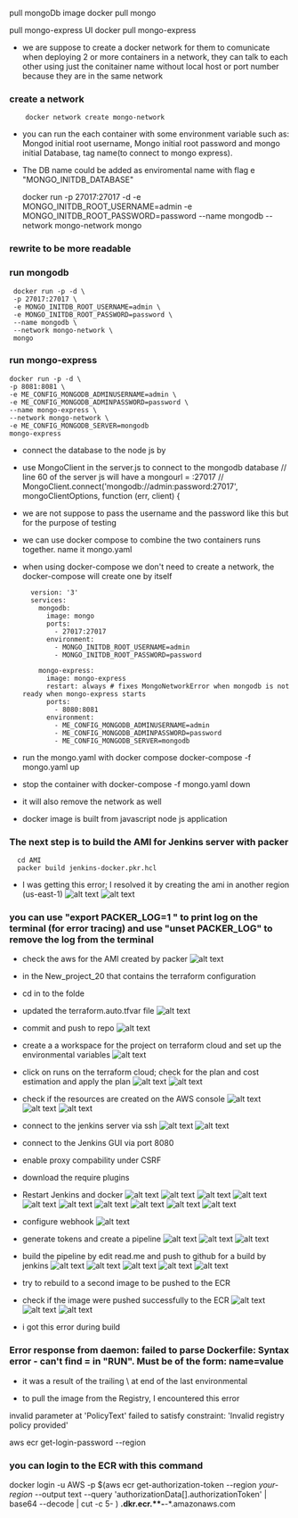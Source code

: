 pull mongoDb image
    docker pull mongo

pull mongo-express UI
        docker pull mongo-express
        
- we are suppose to create a docker network for them to comunicate
when deploying 2 or more containers in a network, they can talk to each other using just the conitainer name without local host or port number because they are in the same network
### create a network
        docker network create mongo-network

- you can run the each container with some environment variable such as: Mongod initial root username, Mongo initial root password and mongo initial Database, tag name(to connect to mongo express).
- The DB name could be added as enviromental name with flag e "MONGO_INITDB_DATABASE"

  docker run -p 27017:27017 -d -e MONGO_INITDB_ROOT_USERNAME=admin -e MONGO_INITDB_ROOT_PASSWORD=password --name mongodb --network mongo-network mongo

### rewrite to be more readable
### run mongodb
     docker run -p -d \
     -p 27017:27017 \
     -e MONGO_INITDB_ROOT_USERNAME=admin \
     -e MONGO_INITDB_ROOT_PASSWORD=password \
     --name mongodb \
     --network mongo-network \
     mongo 

### run mongo-express
    docker run -p -d \
    -p 8081:8081 \
    -e ME_CONFIG_MONGODB_ADMINUSERNAME=admin \
    -e ME_CONFIG_MONGODB_ADMINPASSWORD=password \
    --name mongo-express \
    --network mongo-network \
    -e ME_CONFIG_MONGODB_SERVER=mongodb
    mongo-express


- connect the database to the node js by

- use MongoClient in the server.js to connect to the mongodb database
// line 60 of the server js will have a mongourl = <public ip>:27017
// MongoClient.connect('mongodb://admin:password<public ip>:27017', mongoClientOptions, function (err, client) {
- we are not suppose to pass the username and the password like this but for the purpose of testing

- we can use docker compose to combine the two containers runs together. name it mongo.yaml
- when using docker-compose we don't need to create a network, the docker-compose will create one by itself

        version: '3' 
        services: 
          mongodb: 
            image: mongo 
            ports: 
              - 27017:27017 
            environment: 
              - MONGO_INITDB_ROOT_USERNAME=admin 
              - MONGO_INITDB_ROOT_PASSWORD=password
           
          mongo-express: 
            image: mongo-express 
            restart: always # fixes MongoNetworkError when mongodb is not ready when mongo-express starts 
            ports: 
              - 8080:8081 
            environment: 
              - ME_CONFIG_MONGODB_ADMINUSERNAME=admin 
              - ME_CONFIG_MONGODB_ADMINPASSWORD=password 
              - ME_CONFIG_MONGODB_SERVER=mongodb 

- run the mongo.yaml with docker compose
    docker-compose  -f mongo.yaml up

- stop the container with
    docker-compose -f mongo.yaml down
- it will also remove the network as well

- docker image is built from javascript node js application


### The next step is to build the AMI for Jenkins server with packer
      cd AMI
      packer build jenkins-docker.pkr.hcl
    
- I was getting this error; I resolved it by creating the ami in another region (us-east-1)
![alt text](Images/1.1.png)
![alt text](Images/1.2.png)
### you can use "export PACKER_LOG=1 " to print log on the terminal (for error tracing) and use "unset PACKER_LOG" to remove the log from the terminal

- check the aws for the AMI created by packer
![alt text](Images/1.3.png)


- in the New_project_20 that contains the terraform configuration
- cd in to the folde
- updated the terraform.auto.tfvar file
![alt text](Images/1.4.png)

- commit and push to repo
![alt text](Images/1.5.png)

- create a a workspace for the project on terraform cloud and set up the environmental variables
![alt text](Images/1.6.png)
- click on runs on the terraform cloud; check for the plan and cost estimation and apply the plan
![alt text](Images/1.7.png)
![alt text](Images/1.8.png)

- check if the resources are created on the AWS console
![alt text](Images/1.9.png)
![alt text](Images/1.10.png)
![alt text](Images/1.11.png)

- connect to the jenkins server via ssh
![alt text](Images/1.12.png)
![alt text](Images/1.13.png)

- connect to the Jenkins GUI via port 8080 
- enable proxy compability under  CSRF
- download the require plugins 
- Restart Jenkins and docker
![alt text](Images/1.14.png)
![alt text](Images/1.15.png)
![alt text](Images/1.16.png)
![alt text](Images/1.17.png)
![alt text](Images/1.18.png)
![alt text](Images/1.19.png)
![alt text](Images/1.20.png)
![alt text](Images/1.22.png)
![alt text](Images/1.23.png)
![alt text](Images/1.24.png)

- configure webhook
![alt text](Images/1.21.png)

- generate tokens and create a pipeline
![alt text](Images/1.25.png)
![alt text](Images/1.26.png)
![alt text](Images/1.27.png)

- build the pipeline by edit read.me and push to github for a build by jenkins
![alt text](Images/1.28.png)
![alt text](Images/1.29.png)
![alt text](Images/1.30.png)
![alt text](Images/1.31.png)
![alt text](Images/1.32.png)

- try to rebuild to a second image to be pushed to the ECR
- check if the image were pushed successfully to the ECR
![alt text](Images/1.33.png)
![alt text](Images/1.34.png)
![alt text](Images/1.35.png)


- i got this error during build
### Error response from daemon: failed to parse Dockerfile: Syntax error - can't find = in "RUN". Must be of the form: name=value
- it was a result of the trailing \ at end of the last environmental 


- to pull the image from the Registry, I encountered this error

invalid parameter at 'PolicyText' failed to satisfy constraint: 'Invalid registry policy provided'

aws ecr get-login-password --region <region>

### you can login to the ECR with this command
docker login -u AWS -p $(aws ecr get-authorization-token --region *your-region* --output text --query 'authorizationData[].authorizationToken' | base64 --decode | cut -c 5- ) ****.dkr.ecr.**-****-*.amazonaws.com


